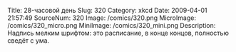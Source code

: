 Title: 28-часовой день 
Slug: 320 
Category: xkcd 
Date: 2009-04-01 21:57:49 
SourceNum: 320 
Image: /comics/320.png 
MicroImage: /comics/320_micro.png 
MiniImage: /comics/320_mini.png 
Description: Надпись мелким шрифтом: это расписание, в конце концов, полностью сведёт с ума. 


